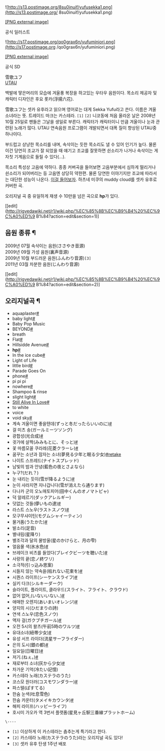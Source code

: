 ![http://s13.postimage.org/8su0inuif/yufusekka1.png](http://s13.postimage.org/
8su0inuif/yufusekka1.png)

[[PNG external image]](http://s13.postimage.org/8su0inuif/yufusekka1.png)

  
공식 일러스트  

![http://s17.postimage.org/qo0grax6n/yufuminiori.png](http://s17.postimage.org
/qo0grax6n/yufuminiori.png)

[[PNG external image]](http://s17.postimage.org/qo0grax6n/yufuminiori.png)

  
공식 SD

雪歌ユフ  
[UTAU](UTAU.md)

백발에 땋은머리의 모습에 겨울풍 복장을 하고있는 우타우 음원이다. 목소리 제공자 및 캐릭터 디자인은 후요 롯카(浮揚六花).

雪歌ユフ는 셋카 유후라고 읽으며 영어로는 대게 Sekka Yufu라고 쓴다. 이름은 겨울 소녀라는 뜻. 트레이드 마크는 카스테라. `[1]`
`[2]` 니코동에 처음 올라온 날은 2008년 10월 25일로 팬들은 그날을 생일로 부른다. 캐릭터가 캐릭터이니 만큼 겨울이나 눈과 관련된
노래가 많다. UTAU 연속음원 프로그램이 개발되면서 대폭 질이 향상된 UTAU중 하나이다.

부드럽고 상냥한 목소리를 내며, 속삭이는 듯한 목소리도 낼 수 있어 인기가 높다. 물론 이건 당연히 조교가 잘 되었을 때 얘기고 조교를
잘못하면 쉰소리가 나거나 속삭이는 게 자칫 기계음으로 들릴 수 있다(...).

목소리 특성상 고음에 약하다. 종종 커버곡을 들어보면 고음부분에서 심하게 떨리거나 쉰소리가 되어버리는 등 고음엔 상당히 약한편. 물론 당연한
이야기지만 조교에 따라서는 대단한 성능이 나온다. [이걸 들어보자](http://youtu.be/bklGLePKSoY). 하츠네 미쿠의
muddy cloud를 셋카 유후로 커버한 곡.

오리지널 곡 중 유일하게 재생 수 10만을 넘은 곡으로 **hp**가 있다.

[[edit](http://rigvedawiki.net/r1/wiki.php/%EC%85%8B%EC%B9%B4%20%EC%9C%A0%ED%9
B%84?action=edit&section=1)]

## 음원 종류 ¶

  

2009년 07월 속삭이는 음원(ささやき音源)  
2009년 09월 가성 음원(裏声音源)  
2009년 10월 부드러운 음원(ふんわり音源)`[3]`  
2011년 03월 차분한 음원(じんわり音源)

  

[[edit](http://rigvedawiki.net/r1/wiki.php/%EC%85%8B%EC%B9%B4%20%EC%9C%A0%ED%9
B%84?action=edit&section=2)]

## 오리지널곡 ¶

  * aquaplaster[#](http://www.nicovideo.jp/watch/nm10180220)
  * baby light[#](http://www.nicovideo.jp/watch/sm11742431)
  * Baby Pop Music
  * BEYOND[#](http://www.nicovideo.jp/watch/sm15532317)
  * breath
  * Flat[#](http://www.nicovideo.jp/watch/sm12539396)
  * Hillsidde Avenue[#](http://www.nicovideo.jp/watch/sm22571037)
  * **hp**[#](http://www.nicovideo.jp/watch/sm12071713)
  * In the ice cube[#](http://www.nicovideo.jp/watch/nm17250116)
  * Light of Life
  * little bird[#](http://www.nicovideo.jp/watch/sm10128942)
  * Parade Goes On
  * phone[#](http://www.nicovideo.jp/watch/sm18773630)
  * pi pi pi
  * nowhere[#](http://www.nicovideo.jp/watch/sm9549029)
  * Shampoo & rinse
  * slight light[#](http://www.nicovideo.jp/watch/sm9631664)
  * [Still Alive In Love](Still%20Alive%20In%20Love.md)[#](http://www.nicovideo.jp/watch/sm9774361)
  * to white
  * voice
  * void sky[#](http://www.nicovideo.jp/watch/sm13986299)
  * 계속 겨울이면 좋을텐데(ずっと冬だったらいいのに)[#](http://www.nicovideo.jp/watch/sm7792065)
  * 걸 미츠 송(ガールミーツソング)
  * 광합성(光合成)[#](http://www.nicovideo.jp/watch/sm14281242)
  * 귓가에 살짝(みみもとに、そっと)[#](http://www.nicovideo.jp/watch/sm15980010)
  * 꽃 마름모꼴 쿠라레(花菱クラーレ)[#](http://www.nicovideo.jp/watch/sm13953862)
  * 꿈꾸는 소년과 잠자는 소녀(夢見る少年と眠る少女)[#](http://www.nicovideo.jp/watch/sm19459062)[retake](http://www.nicovideo.jp/watch/sm19813340)
  * 나이트 스프레드(ナイトスプレッド)
  * 남빛의 밤과 안녕(藍色の夜とさよなら)
  * 누구?(だれ？)
  * 눈 내리는 듯이(雪が降るように)[#](http://www.nicovideo.jp/watch/sm8977731)
  * 눈이 사라지면 지나갑니다(雪が消えたら通ります)
  * 다나카 군의 오노매토피어(田中くんのオノマトピャ)
  * 덕 알레르기(ダックアレルギー)
  * 덧없는 것들(儚いもの達)[#](http://www.nicovideo.jp/watch/nm24142871)
  * 라스트 스노우(ラストスノウ)[#](http://www.nicovideo.jp/watch/sm20173770)
  * 모구무샤이틴(モグムシャイーティン)
  * 물거품(うたかた)[#](http://www.nicovideo.jp/watch/sm18512791)
  * 발소리(足音)
  * 별내림(星降り)
  * 별조각과 달의 물방울(星のかけらと、月の雫)
  * 얼음물 색(氷水色)[#](http://www.nicovideo.jp/watch/sm22549302)
  * 브레이크 비츠를 들었다(ブレイクビーツを聴いた)[#](http://www.nicovideo.jp/watch/sm20648012)
  * 사랑의 끝(恋ノ終ワリ)
  * 소극적(引っ込み思案)
  * 시들지 않는 약속을(枯れない花束を)[#](http://www.nicovideo.jp/watch/sm15757739)
  * 시퀀스 라이프(シーケンスライフ)[#](http://www.nicovideo.jp/watch/nm12703714)
  * 실키 다크(シルキーダーク)
  * 슬라이트, 플라이트, 클라우드(スライト、フライト、クラウド)
  * 없어 없어,(いないいない、)[#](http://www.nicovideo.jp/watch/sm13176631)
  * 애매한 오렌지(あいまいオレンジ)[#](http://www.nicovideo.jp/watch/sm13875325)
  * 양지의 시(ひだまりの詩)
  * 연색 스노우(恋色スノウ)
  * 액자 걸(ガクブチガール)[#](http://www.nicovideo.jp/watch/sm10068044)
  * 오전 5시의 왈츠(午前5時のワルツ)[#](http://www.nicovideo.jp/watch/sm19839258)
  * 유대소녀(紐帯少女)[#](http://www.nicovideo.jp/watch/sm11624283)
  * 유성 서프 라이더(流星サーフライダー)
  * 은의 도시(銀の都)[#](http://www.nicovideo.jp/watch/sm11583072)
  * 일요일(日曜日)[#](http://www.nicovideo.jp/watch/sm20212435)
  * 저기.(ねぇ。)[#](http://www.nicovideo.jp/watch/sm15980424)
  * 재로부터 소녀(灰から少女)[#](http://www.nicovideo.jp/watch/nm10183989)
  * 차가운 기억(冷たい記憶)
  * 카스테라 노래(カステラのうた)
  * 코스모 원더러(コスモワンダラー)[#](http://www.nicovideo.jp/watch/sm16874461)
  * 파스텔(ぱすてる)
  * 한숨 눈색(吐息雪色)
  * 한숨 카운터(タメイキカウンタ)[#](http://www.nicovideo.jp/watch/sm11597005)
  * 해피 라이프(ハッピーライフ)
  * 호시미 가오카 역 3번서 플랫폼(星見ヶ丘駅三番線プラットホーム)

`\----`

  * `[1]` 이상하게 이 카스테라는 춤추는게 특기라고 한다.
  * `[2]` 카스테라 노래(カステラのうた)라는 오리지널 곡도 있다!
  * `[3]` 셋카 유후 탄생 1주년 배포

